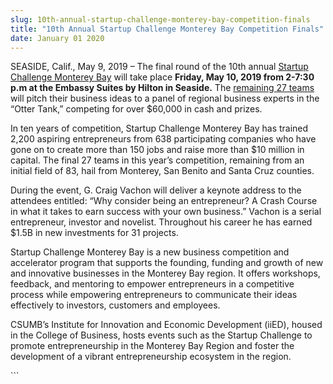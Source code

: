 ```yaml
---
slug: 10th-annual-startup-challenge-monterey-bay-competition-finals
title: "10th Annual Startup Challenge Monterey Bay Competition Finals"
date: January 01 2020
---
```


 
<p>
  SEASIDE, Calif., May 9, 2019 – The final round of the 10th annual
  <a href="https://startupmontereybay.com/startup-challenge-monterey-bay/"
    >Startup Challenge Monterey Bay</a
  >
  will take place
  <b
    >Friday, May 10, 2019 from 2-7:30 p.m at the Embassy Suites by Hilton in
    Seaside.</b
  >
  The
  <a
    href="https://startupmontereybay.com/startup-challenge-monterey-bay/startup-challenge-2019-finalists/"
    >remaining 27 teams</a
  >
  will pitch their business ideas to a panel of regional business experts in the
  “Otter Tank,” competing for over $60,000 in cash and prizes.
</p>
<p>
  In ten years of competition, Startup Challenge Monterey Bay has trained 2,200
  aspiring entrepreneurs from 638 participating companies who have gone on to
  create more than 150 jobs and raise more than $10 million in capital. The
  final 27 teams in this year’s competition, remaining from an initial field of
  83, hail from Monterey, San Benito and Santa Cruz counties.
</p>
<p>
  During the event, G. Craig Vachon will deliver a keynote address to the
  attendees entitled: “Why consider being an entrepreneur? A Crash Course in
  what it takes to earn success with your own business.” Vachon is a serial
  entrepreneur, investor and novelist. Throughout his career he has earned $1.5B
  in new investments for 31 projects. <i></i>
</p>
<p>
  Startup Challenge Monterey Bay is a new business competition and accelerator
  program that supports the founding, funding and growth of new and innovative
  businesses in the Monterey Bay region. It offers workshops, feedback, and
  mentoring to empower entrepreneurs in a competitive process while empowering
  entrepreneurs to communicate their ideas effectively to investors, customers
  and employees.
</p>
<p>
  CSUMB’s Institute for Innovation and Economic Development (iiED), housed in
  the College of Business, hosts events such as the Startup Challenge to promote
  entrepreneurship in the Monterey Bay Region and foster the development of a
  vibrant entrepreneurship ecosystem in the region.
</p>
```
